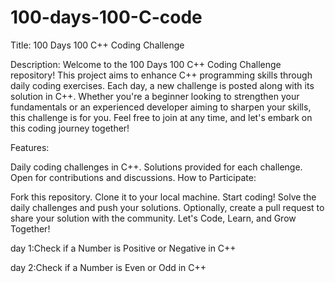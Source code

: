 # 100-days-100-C-code
Title: 100 Days 100 C++ Coding Challenge

Description: Welcome to the 100 Days 100 C++ Coding Challenge repository! This project aims to enhance C++ programming skills through daily coding exercises. Each day, a new challenge is posted along with its solution in C++. Whether you're a beginner looking to strengthen your fundamentals or an experienced developer aiming to sharpen your skills, this challenge is for you. Feel free to join at any time, and let's embark on this coding journey together!

Features:

Daily coding challenges in C++. Solutions provided for each challenge. Open for contributions and discussions. How to Participate:

Fork this repository. Clone it to your local machine. Start coding! Solve the daily challenges and push your solutions. Optionally, create a pull request to share your solution with the community. Let's Code, Learn, and Grow Together!

day 1:Check if a Number is Positive or Negative in C++

day 2:Check if a Number is Even or Odd in C++
